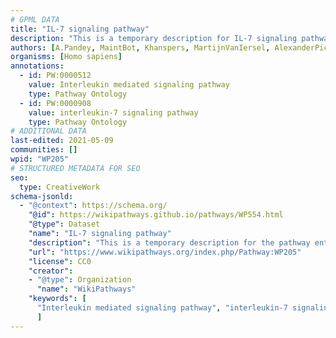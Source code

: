 ```yaml
---
# GPML DATA
title: "IL-7 signaling pathway"
description: "This is a temporary description for IL-7 signaling pathway"
authors: [A.Pandey, MaintBot, Khanspers, MartijnVanIersel, AlexanderPico, NetPath, Christine Chichester, Zari, Egonw, Mkutmon, L Dupuis, Eweitz]
organisms: [Homo sapiens]
annotations:
  - id: PW:0000512
    value: Interleukin mediated signaling pathway
    type: Pathway Ontology
  - id: PW:0000908
    value: interleukin-7 signaling pathway
    type: Pathway Ontology
# ADDITIONAL DATA
last-edited: 2021-05-09
communities: []
wpid: "WP205"
# STRUCTURED METADATA FOR SEO
seo:
  type: CreativeWork
schema-jsonld:
  - "@context": https://schema.org/
    "@id": https://wikipathways.github.io/pathways/WP554.html
    "@type": Dataset
    "name": "IL-7 signaling pathway"
    "description": "This is a temporary description for the pathway entitled: IL-7 signaling pathway"
    "url": "https://www.wikipathways.org/index.php/Pathway:WP205"
    "license": CC0
    "creator":
    - "@type": Organization
      "name": "WikiPathways"
    "keywords": [
      "Interleukin mediated signaling pathway", "interleukin-7 signaling pathway",
      ]
---
```


